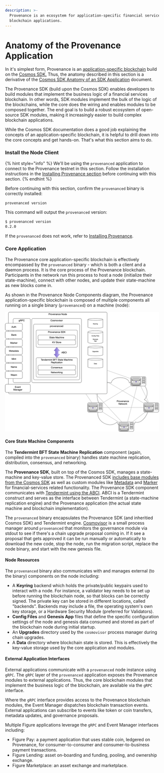 ```yaml
---
description: >-
  Provenance is an ecosystem for application-specific financial services
  blockchain applications.
---
```


# Anatomy of the Provenance Application

In it's simplest form, Provenance is an [application-specific blockchain](https://docs.cosmos.network/master/intro/why-app-specific.html) build on the [Cosmos SDK.](https://docs.cosmos.network/master/intro/overview.html)  Thus, the anatomy described in this section is a derivative of the [Cosmos SDK Anatomy of an SDK ](https://docs.cosmos.network/master/basics/app-anatomy.html)[Application](https://docs.cosmos.network/master/basics/app-anatomy.html) document.

The Provenance SDK \(build upon the Cosmos SDK\) enables developers to build modules that implement the business logic of a financial services blockchain. In other words, SDK modules implement the bulk of the logic of the blockchains, while the core does the wiring and enables modules to be composed together. The end goal is to build a robust ecosystem of open-source SDK modules, making it increasingly easier to build complex blockchain applications.

While the Cosmos SDK documentation does a good job explaining the concepts of an application-specific blockchain, it is helpful to drill down into the core concepts and get hands-on.  That's what this section aims to do.

### Install the Node Client

{% hint style="info" %}
We'll be using the `provenanced` application to connect to the Provenance testnet in this section.  Follow the installation instructions in the [Installing Provenance section](../running-a-node/) before continuing with this section.
{% endhint %}

Before continuing with this section, confirm the `provenanced` binary is correctly installed:

```text
provenanced version
```

This command will output the `provenanced` version: 

```bash
$ provenanced version
0.2.0
```

If the `provenanced` does not work, refer to [Installing Provenance](../running-a-node/).

### Core Application

The Provenance core application-specific blockchain is effectively encompassed by the `provenanced` binary - which is both a client and a daemon process.  It is the core process of the Provenance blockchain.  Participants in the network run this process to host a node \(initialize their state-machine\), connect with other nodes, and update their state-machine as new blocks come in.  

As shown in the Provenance Node Components diagram, the Provenance application-specific blockchain is composed of multiple components all running on a single binary \(`provenanced`\) on a machine \(node\):

![Provenance Node Components](../.gitbook/assets/image%20%288%29.png)

#### Core State Machine Components

The **Tendermint BFT State Machine Replication** component \(again, compiled into the `provenanced` binary\) handles state machine replication, distribution, consensus, and networking.

The **Provenance SDK**, built on top of the Cosmos SDK, manages a state-machine and key-value store.  The Provenanced SDK [includes base modules from the Cosmos SDK](../modules/inherited-modules.md) as well as custom modules like [Metadata](../modules/metadata-module.md) and [Marker](../modules/marker-module.md) for financial-services related functionality.  The Provenance SDK component communicates with [Tendermint using the ABCI](https://docs.tendermint.com/master/spec/abci/#abci).  ABCI is a Tendermint construct and serves as the interface between Tendermint \(a state-machine replication engine\) and the Provenance application \(the actual state machine and blockchain implementation\).

The `provenanced` binary encapsulates the Provenance SDK \(and inheritied Cosmos SDK\) and Tendermint engine.  [Cosmovisor](https://docs.cosmos.network/master/run-node/cosmovisor.html) is a small process manager around `provenanced` that monitors the governance module via stdout to see if there's a chain upgrade proposal coming in. If it see a proposal that gets approved it can be run manually or automatically to download the new code, stop the node, run the migration script, replace the node binary, and start with the new genesis file.

#### Node Resources

The `provenanced` binary also communicates with and manages external \(to the binary\) components on the node including:

* A **Keyring** backend which holds the private/public keypairs used to interact with a node. For instance, a validator key needs to be set up before running the blockchain node, so that blocks can be correctly signed. The private key can be stored in different locations, called "backends".  Backends may include a file, the operating system's own key storage, or a Hardware Security Module \(preferred for Validators\).
* **Config Files** and **Genesis App** files that define the specific configuration settings of the node and genesis data consumed and stored as part of the blockchain node during initial startup.
* An **Upgrades** directory used by the `cosmovisor` process manager during chain upgrades.
* A **Data** directory where blockchain state is stored.  This is effectively the key-value storage used by the core application and modules.

#### External Application Interfaces

External applications communicate with a `provenanced` node instance using `gRPC`.  The `gRPC` layer of the `provenanced` application exposes the Provenance modules to external applications.  Thus, the core blockchain modules that implement the business logic of the blockchain, are available via the `gRPC` interface.

Where the `gRPC` interface provides access to the Provenance blockchain modules, the Event Manager dispatches blockchain transaction events.  External applications can subscribe to events like token or coin transfers, metadata updates, and governance proposals.

Multiple Figure applications leverage the `gRPC` and Event Manager interfaces including:

* Figure Pay: a payment application that uses stable coin, ledgered on Provenance, for consumer-to-consumer and consumer-to-business payment transactions.  
* Figure Lending: asset on-boarding and funding, pooling, and ownership exchange.
* Figure Marketplace: an asset exchange and marketplace.

